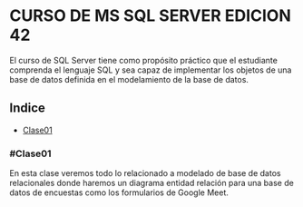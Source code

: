 # CURSO DE MS SQL SERVER EDICION 42
El curso de SQL Server tiene como propósito práctico que el estudiante comprenda el lenguaje SQL y sea capaz de implementar los objetos de una base de datos definida en el modelamiento de la base de datos.

## Indice
* [Clase01](#Clase01)






### #Clase01
En esta clase veremos todo lo relacionado a modelado de base de datos relacionales donde haremos un diagrama entidad relación para una base de datos de encuestas como los formularios de Google Meet.
